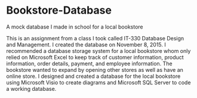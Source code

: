 # Bookstore-Database
A mock database I made in school for a local bookstore 

This is an assignment from a class I took called IT-330 Database Design and Management.  I created the database on November 8, 2015.  I recommended a database storage system for a local bookstore whom only relied on Microsoft Excel to keep track of customer information, product information, order details, payment, and employee information.  The bookstore wanted to expand by opening other stores as well as have an online store.  I designed and created a database for the local bookstore using Microsoft Visio to create diagrams and Microsoft SQL Server to code a working database.   
